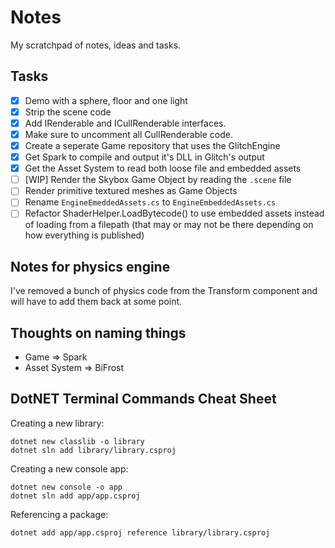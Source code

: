 # Notes

My scratchpad of notes, ideas and tasks.

## Tasks

- [x] Demo with a sphere, floor and one light
- [x] Strip the scene code
- [x] Add IRenderable and ICullRenderable interfaces. 
- [x] Make sure to uncomment all CullRenderable code.
- [x] Create a seperate Game repository that uses the GlitchEngine
- [x] Get Spark to compile and output it's DLL in Glitch's output
- [x] Get the Asset System to read both loose file and embedded assets
- [ ] [WIP] Render the Skybox Game Object by reading the `.scene` file
- [ ] Render primitive textured meshes as Game Objects
- [ ] Rename `EngineEmeddedAssets.cs` to `EngineEmbeddedAssets.cs`
- [ ] Refactor ShaderHelper.LoadBytecode() to use embedded assets instead of loading from a filepath (that may or may not be there depending on how everything is published) 

## Notes for physics engine

I've removed a bunch of physics code from the Transform component and will have to add them back at some point.

## Thoughts on naming things

- Game => Spark
- Asset System => BiFrost

## DotNET Terminal Commands Cheat Sheet

Creating a new library:

```
dotnet new classlib -o library
dotnet sln add library/library.csproj
```

Creating a new console app:

```
dotnet new console -o app
dotnet sln add app/app.csproj
```

Referencing a package:

```
dotnet add app/app.csproj reference library/library.csproj
```